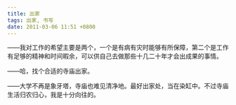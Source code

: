 ```yaml
---
title: 出家
tags: 出家, 书写
date: 2011-03-06 11:51 +0800
---
```



——我对工作的希望主要是两个，一个是有病有灾时能够有所保障，第二个是工作有足够的精神和时间暇余，可以供自己去做那些十几二十年才会出成果的事情。

——哈，找个合适的寺庙出家。

——大学不再是象牙塔，寺庙也难见清净地。最好出家处，当在染缸中。不过寺庙生活归农归心，我是十分向往的。

